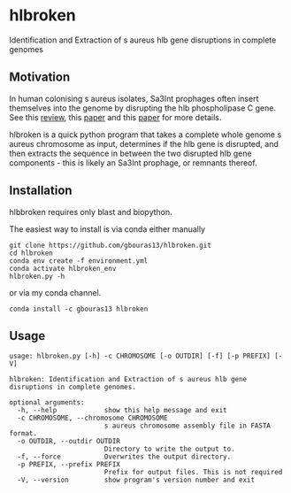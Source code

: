 # hlbroken
Identification and Extraction of s aureus hlb gene disruptions in complete genomes

Motivation
------------

In human colonising s aureus isolates, Sa3Int prophages often insert themselves into the genome by disrupting the hlb phospholipase C gene. See this [review](https://www.karger.com/Article/FullText/516645), this [paper](https://www.microbiologyresearch.org/content/journal/mgen/10.1099/mgen.0.000726#tab2) and this [paper](https://www.sciencedirect.com/science/article/pii/S2666979X22001434?via%3Dihub) for more details.

hlbroken is a quick python program that takes a complete whole genome s aureus chromosome as input, determines if the hlb gene is disrupted, and then extracts the sequence in between the two disrupted hlb gene components - this is likely an Sa3Int prophage, or remnants thereof.

Installation
----------

hlbbroken requires only blast and biopython.

The easiest way to install is via conda either manually

```
git clone https://github.com/gbouras13/hlbroken.git
cd hlbroken
conda env create -f environment.yml
conda activate hlbroken_env
hlbroken.py -h
```

or via my conda channel.

```
conda install -c gbouras13 hlbroken
```

Usage
----------

```
usage: hlbroken.py [-h] -c CHROMOSOME [-o OUTDIR] [-f] [-p PREFIX] [-V]

hlbroken: Identification and Extraction of s aureus hlb gene disruptions in complete genomes.

optional arguments:
  -h, --help            show this help message and exit
  -c CHROMOSOME, --chromosome CHROMOSOME
                        s aureus chromosome assembly file in FASTA format.
  -o OUTDIR, --outdir OUTDIR
                        Directory to write the output to.
  -f, --force           Overwrites the output directory.
  -p PREFIX, --prefix PREFIX
                        Prefix for output files. This is not required
  -V, --version         show program's version number and exit
```
